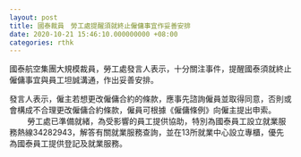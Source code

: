 ```yaml
---
layout: post
title: 國泰裁員　勞工處提醒須就終止僱傭事宜作妥善安排
date: 2020-10-21 15:46:10.000000000 +08:00
categories: rthk
---
```


國泰航空集團大規模裁員，勞工處發言人表示，十分關注事件，提醒國泰須就終止僱傭事宜與員工坦誠溝通，作出妥善安排。
 
發言人表示，僱主若想更改僱傭合約的條款，應事先諮詢僱員並取得同意，否則或會構成不合理更改僱傭合約條款，僱員可根據《僱傭條例》向僱主提出申索。
　　 
勞工處已準備就緒，為受影響的員工提供協助，特別為國泰員工設立就業服務熱線34282943，解答有關就業服務查詢，並在13所就業中心設立專櫃，優先為國泰員工提供登記及就業服務。
